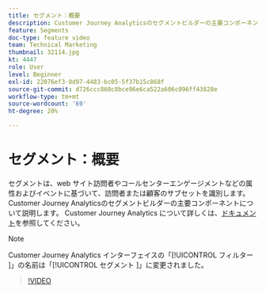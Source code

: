 ```yaml
---
title: セグメント：概要
description: Customer Journey Analyticsのセグメントビルダーの主要コンポーネントについて説明します。
feature: Segments
doc-type: feature video
team: Technical Marketing
thumbnail: 32114.jpg
kt: 4447
role: User
level: Beginner
exl-id: 22076ef3-8d97-4483-bc05-5f37b15c868f
source-git-commit: d726ccc860c8bce96e6ca522a606c096ff43828e
workflow-type: tm+mt
source-wordcount: '69'
ht-degree: 20%

---
```


# セグメント：概要

セグメントは、web サイト訪問者やコールセンターエンゲージメントなどの属性およびイベントに基づいて、訪問者または顧客のサブセットを識別します。 Customer Journey Analyticsのセグメントビルダーの主要コンポーネントについて説明します。 Customer Journey Analytics について詳しくは、[ドキュメント](https://experienceleague.adobe.com/en/docs/analytics-platform/using/cja-components/cja-segments/filters-overview)を参照してください。

>[!NOTE]
>
> Customer Journey Analytics インターフェイスの「[!UICONTROL  フィルター ]」の名前は「[!UICONTROL  セグメント ]」に変更されました。

>[!VIDEO](https://video.tv.adobe.com/v/32114/?quality=12&learn=on)
